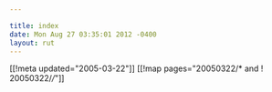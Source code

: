 ```yaml
---

title: index
date: Mon Aug 27 03:35:01 2012 -0400
layout: rut
---
```


[[!meta updated="2005-03-22"]]
[[!map pages="20050322/* and ! 20050322/*/*"]]

